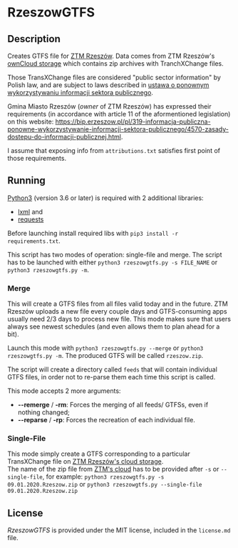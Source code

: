 # RzeszowGTFS

## Description
Creates GTFS file for [ZTM Rzeszów](https://ztm.rzeszow.pl/).
Data comes from ZTM Rzeszów's [ownCloud storage](https://chmura.ztm.rzeszow.pl/index.php/s/UY5an6Qk8CZHmCf)
which contains zip archives with TranchXChange files.

Those TransXChange files are considered "public sector information" by Polish law,
and are subject to laws described in [ustawa o ponownym wykorzystywaniu informacji sektora publicznego](https://isap.sejm.gov.pl/isap.nsf/DocDetails.xsp?id=WDU20160000352).

Gmina Miasto Rzeszów (*owner* of ZTM Rzeszów) has expressed their requirements (in accordance with article 11 of the aformentioned legislation) on this website:
<https://bip.erzeszow.pl/pl/319-informacja-publiczna-ponowne-wykorzystywanie-informacji-sektora-publicznego/4570-zasady-dostepu-do-informacji-publicznej.html>.

I assume that exposing info from `attributions.txt` satisfies first point of those requirements.

## Running

[Python3](https://www.python.org) (version 3.6 or later) is required with 2 additional libraries:
- [lxml](https://pypi.org/project/lxml/) and
- [requests](https://pypi.org/project/requests/)

Before launching install required libs with `pip3 install -r requirements.txt`.

This script has two modes of operation: single-file and merge.
The script has to be launched with either `python3 rzeszowgtfs.py -s FILE_NAME` or `python3 rzeszowgtfs.py -m`.

### Merge
This will create a GTFS files from all files valid today and in the future.
ZTM Rzeszów uploads a new file every couple days and GTFS-consuming apps usually need 2/3 days to process new file.
This mode makes sure that users always see newest schedules (and even allows them to plan ahead for a bit).

Launch this mode with `python3 rzeszowgtfs.py --merge` or `python3 rzeszowgtfs.py -m`.
The produced GTFS will be called `rzeszow.zip`.

The script will create a directory called `feeds` that will contain individual GTFS files,
in order not to re-parse them each time this script is called.


This mode accepts 2 more arguments:
- **--remerge** / **-rm**: Forces the merging of all feeds/ GTFSs, even if nothing changed;
- **--reparse** / **-rp**: Forces the recreation of each individual file.

### Single-File
This mode simply create a GTFS corresponding to a particular TransXChange file on [ZTM Rzeszów's cloud storage](https://chmura.ztm.rzeszow.pl/index.php/s/UY5an6Qk8CZHmCf).  
The name of the zip file from [ZTM's cloud](https://chmura.ztm.rzeszow.pl/index.php/s/UY5an6Qk8CZHmCf) has to be provided after `-s` or `--single-file`, for example:
`python3 rzeszowgtfs.py -s 09.01.2020.Rzeszow.zip` or `python3 rzeszowgtfs.py --single-file 09.01.2020.Rzeszow.zip`

## License

*RzeszowGTFS* is provided under the MIT license, included in the `license.md` file.
